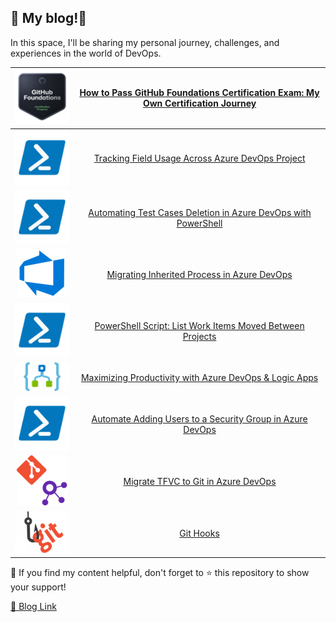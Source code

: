 ## 📝 My blog!🌟

In this space, I'll be sharing my personal journey, challenges, and experiences in the world of DevOps.

|![GitHub](./assets/img/readme/github-foundation-exam.png) |[How to Pass GitHub Foundations Certification Exam: My Own Certification Journey](./_posts/2024-03-12-github-foundation-exam.md)|
|:---:|:---:|
|![Azure DevOps](./assets/img/readme/power-shell.png) |[Tracking Field Usage Across Azure DevOps Project](./_posts/2024-06-01-tracking-field-usage.md)|
|![Azure DevOps](./assets/img/readme/power-shell.png) |[Automating Test Cases Deletion in Azure DevOps with PowerShell](./_posts/2023-11-23-delete-testcases.md)|
|![Azure DevOps](./assets/img/readme/azure-devops.png) |[Migrating Inherited Process in Azure DevOps](./_posts/2023-10-21-process-migration.md)|
|![Azure DevOps](./assets/img/readme/power-shell.png) |[PowerShell Script: List Work Items Moved Between Projects](./_posts/2023-09-23-list-moved-work-items.md)|
|![Logic App](./assets/img/readme/logic-app.png) |[Maximizing Productivity with Azure DevOps & Logic Apps](./_posts/2023-09-16-maximizing-productivity-with-azure-devops-logic-apps.md)|
|![Azure DevOps](./assets/img/readme/power-shell.png) |[Automate Adding Users to a Security Group in Azure DevOps](./_posts/2023-09-13-add-users-to-security-group.md)|
|![TFVC-Git](./assets/img/readme/tfvc-git.png) |[Migrate TFVC to Git in Azure DevOps](./_posts/2023-09-05-tfvc-to-git.md)|
|![Git Hooks](./assets/img/readme/git-hooks.png) |[Git Hooks](./_posts/2023-09-03-git-hooks.md)|

📌 If you find my content helpful, don't forget to ⭐ this repository to show your support!

[🔗 Blog Link](https://rehababotalep.github.io/)
